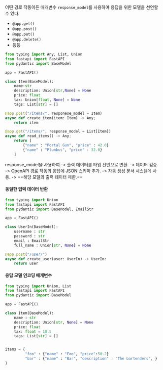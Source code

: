 어떤 경로 작동이든 매개변수 `response_model`를 사용하여 응답을 위한 모델을 선언할 수 있다.

- `@app.get()`
- `@app.post()`
- `@app.put()`
- `@app.delete()`
- 등등
```python
from typing import Any, List, Union
from fastapi import FastAPI
from pydantic import BaseModel

app = FastAPI()

class Item(BaseModel):
	name:str
	description: Union[str,None] = None
	price: float
	tax: Union[float, None] = None
	tags: List[str] = []

@app.post("/items/", responese_model = Item)
async def create_item(item: Item) -> Any;
	return item

@app.get("/items/", response_model = List[Item])
async def read_items() -> Any;
	return [
		{"name" : "Portal Gun", "price" : 42.0}
		{"name" : "Plumbus", "price" : 32.0}
	]


```

response_model을 사용하여
-> 출력 데이터를 타입 선언으로 변환.
-> 데이터 검증.
-> OpenAPI 경로 작동의 응답에 JSON 스키마 추가.
-> 자동 생성 문서 시스템에 사용.
-> ==해당 모델의 출력 데이터 제한.==


#### 동일한 입력 데이터 반환
```python
from typing import Union
from fastapi import FastAPI
from pydantic import BaseModel, EmailStr

app = FastAPI()

class UserIn(BaseModel):
	username : str
	password : str
	email : EmailStr
	full_name : Union[str, None] = None

@app.post("/user/")
async def create_user(user: UserIn) -> UserIn:
	return user
```

#### 응답 모델 인코딩 매개변수
```python
from typing import Union, List
from fastapi import FastAPI
from pydantic import BaseModel

app = FastAPI()

class Item(BaseModel):
	name : str
	description: Union[str, None] = None
	price: float
	tax: float = 10.5
	tags: List[str] = []


items = {
		 "foo" : {"name" : "Foo", "price":50.2}
		 "bar" : {"name" : "Bar", "description" : "The bartenders", }
}
```